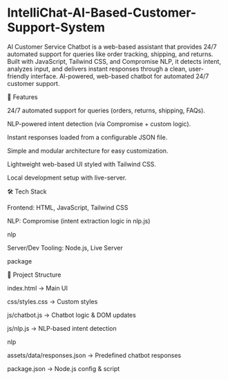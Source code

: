 # IntelliChat-AI-Based-Customer-Support-System
AI Customer Service Chatbot is a web-based assistant that provides 24/7 automated support for queries like order tracking, shipping, and returns. Built with JavaScript, Tailwind CSS, and Compromise NLP, it detects intent, analyzes input, and delivers instant responses through a clean, user-friendly interface.
AI-powered, web-based chatbot for automated 24/7 customer support.

🚀 Features

24/7 automated support for queries (orders, returns, shipping, FAQs).

NLP-powered intent detection (via Compromise + custom logic).

Instant responses loaded from a configurable JSON file.

Simple and modular architecture for easy customization.

Lightweight web-based UI styled with Tailwind CSS.

Local development setup with live-server.

🛠️ Tech Stack

Frontend: HTML, JavaScript, Tailwind CSS

NLP: Compromise (intent extraction logic in nlp.js)

nlp

Server/Dev Tooling: Node.js, Live Server

package

📂 Project Structure

index.html → Main UI

css/styles.css → Custom styles

js/chatbot.js → Chatbot logic & DOM updates

js/nlp.js → NLP-based intent detection

nlp

assets/data/responses.json → Predefined chatbot responses

package.json → Node.js config & script
